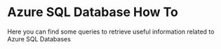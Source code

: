 # Azure SQL Database How To

Here you can find some queries to retrieve useful information related to Azure SQL Databases
